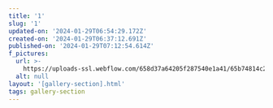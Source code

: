 ```yaml
---
title: '1'
slug: '1'
updated-on: '2024-01-29T06:54:29.172Z'
created-on: '2024-01-29T06:37:12.691Z'
published-on: '2024-01-29T07:12:54.614Z'
f_pictures:
  url: >-
    https://uploads-ssl.webflow.com/658d37a64205f287540e1a41/65b74814c28cd4c19472dbbb_WhatsApp%20Image%202024-01-27%20at%2015.36.03_84768940.jpg
  alt: null
layout: '[gallery-section].html'
tags: gallery-section
---
```



